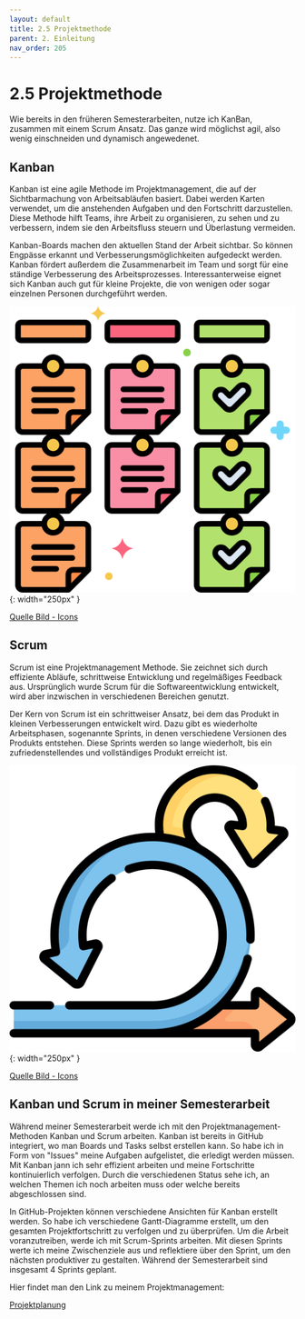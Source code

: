 ```yaml
---
layout: default
title: 2.5 Projektmethode
parent: 2. Einleitung
nav_order: 205
---
```


# 2.5 Projektmethode

Wie bereits in den früheren Semesterarbeiten, nutze ich KanBan, zusammen mit einem Scrum Ansatz.
Das ganze wird möglichst agil, also wenig einschneiden und dynamisch angewedenet.

## Kanban

Kanban ist eine agile Methode im Projektmanagement, die auf der Sichtbarmachung von Arbeitsabläufen basiert. Dabei werden Karten verwendet, um die anstehenden Aufgaben und den Fortschritt darzustellen. Diese Methode hilft Teams, ihre Arbeit zu organisieren, zu sehen und zu verbessern, indem sie den Arbeitsfluss steuern und Überlastung vermeiden.

Kanban-Boards machen den aktuellen Stand der Arbeit sichtbar. So können Engpässe erkannt und Verbesserungsmöglichkeiten aufgedeckt werden. Kanban fördert außerdem die Zusammenarbeit im Team und sorgt für eine ständige Verbesserung des Arbeitsprozesses. Interessanterweise eignet sich Kanban auch gut für kleine Projekte, die von wenigen oder sogar einzelnen Personen durchgeführt werden.

![Kanban Board](../ressources/icons/kanban.png){: width="250px" }

[Quelle Bild - Icons](../anhang/600-quellen.html#64-icons)

## Scrum

Scrum ist eine Projektmanagement Methode. Sie zeichnet sich durch effiziente Abläufe, schrittweise Entwicklung und regelmäßiges Feedback aus. Ursprünglich wurde Scrum für die Softwareentwicklung entwickelt, wird aber inzwischen in verschiedenen Bereichen genutzt.

Der Kern von Scrum ist ein schrittweiser Ansatz, bei dem das Produkt in kleinen Verbesserungen entwickelt wird. Dazu gibt es wiederholte Arbeitsphasen, sogenannte Sprints, in denen verschiedene Versionen des Produkts entstehen. Diese Sprints werden so lange wiederholt, bis ein zufriedenstellendes und vollständiges Produkt erreicht ist.

![Scrum](../ressources/icons/scrum.png){: width="250px" }

[Quelle Bild - Icons](../anhang/600-quellen.html#64-icons)

## Kanban und Scrum in meiner Semesterarbeit

Während meiner Semesterarbeit werde ich mit den Projektmanagement-Methoden Kanban und Scrum arbeiten. Kanban ist bereits in GitHub integriert, wo man Boards und Tasks selbst erstellen kann. So habe ich in Form von "Issues" meine Aufgaben aufgelistet, die erledigt werden müssen. Mit Kanban jann ich sehr effizient arbeiten und meine Fortschritte kontinuierlich verfolgen. Durch die verschiedenen Status sehe ich, an welchen Themen ich noch arbeiten muss oder welche bereits abgeschlossen sind.

In GitHub-Projekten können verschiedene Ansichten für Kanban erstellt werden. So habe ich verschiedene Gantt-Diagramme erstellt, um den gesamten Projektfortschritt zu verfolgen und zu überprüfen. Um die Arbeit voranzutreiben, werde ich mit Scrum-Sprints arbeiten. Mit diesen Sprints werte ich meine Zwischenziele aus und reflektiere über den Sprint, um den nächsten produktiver zu gestalten. Während der Semesterarbeit sind insgesamt 4 Sprints geplant.

Hier findet man den Link zu meinem Projektmanagement:

[Projektplanung](https://github.com/users/Euthal02/projects/5)
